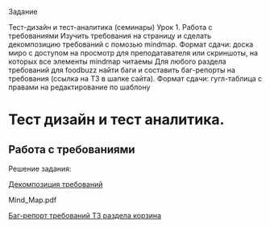Задание

Тест-дизайн и тест-аналитика (семинары)
Урок 1. Работа с требованиями
Изучить требования на страницу и сделать декомпозицию требований с помозью mindmap. Формат сдачи: доска миро с доступом на просмотр для преподатавателя или скриншоты, на которых все элементы mindmap читаемы
Для любого раздела требований для foodbuzz найти баги и составить баг-репорты на требования (ссылка на ТЗ в шапке сайта). Формат сдачи: гугл-таблица с правами на редактирование по шаблону

# Тест дизайн и тест аналитика.

##  Работа с требованиями
Решение задания:

[Декомпозиция требований](https://miro.com/app/board/uXjVMPj0DU0=/)

Mind_Map.pdf


[Баг-репорт требований ТЗ раздела корзина](https://docs.google.com/spreadsheets/d/1zDY8iHoild21oKsm2D0sk1M0gFhRMOsTsIFD9aWkxVM/edit?usp=sharing)
